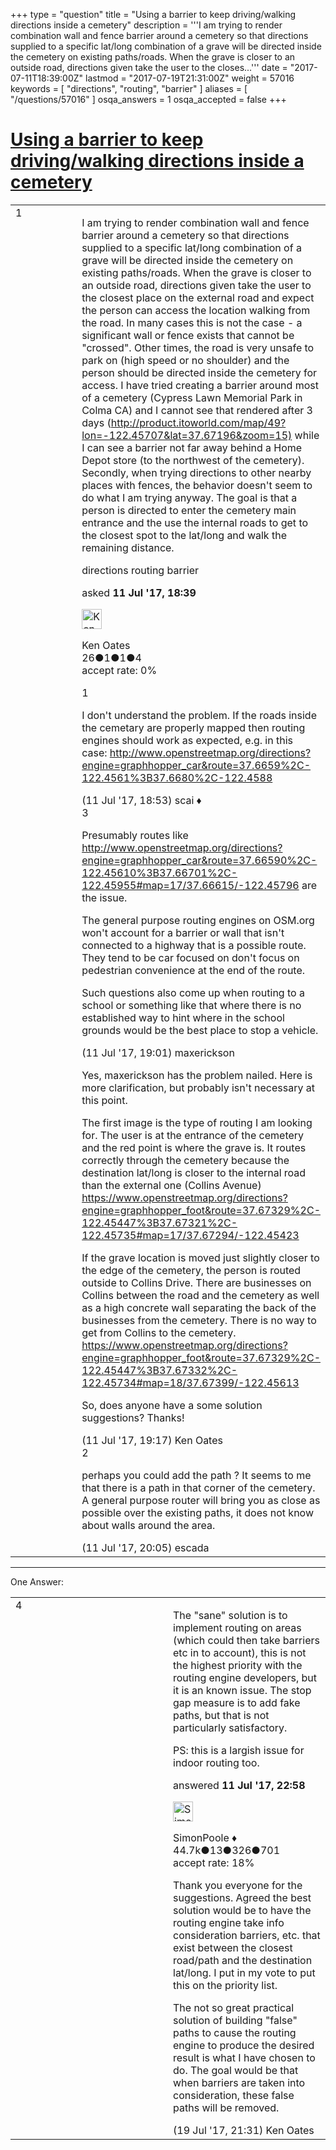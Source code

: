 +++
type = "question"
title = "Using a barrier to keep driving/walking directions inside a cemetery"
description = '''I am trying to render combination wall and fence barrier around a cemetery so that directions supplied to a specific lat/long combination of a grave will be directed inside the cemetery on existing paths/roads. When the grave is closer to an outside road, directions given take the user to the closes...'''
date = "2017-07-11T18:39:00Z"
lastmod = "2017-07-19T21:31:00Z"
weight = 57016
keywords = [ "directions", "routing", "barrier" ]
aliases = [ "/questions/57016" ]
osqa_answers = 1
osqa_accepted = false
+++

<div class="headNormal">

# [Using a barrier to keep driving/walking directions inside a cemetery](/questions/57016/using-a-barrier-to-keep-drivingwalking-directions-inside-a-cemetery)

</div>

<div id="main-body">

<div id="askform">

<table id="question-table" style="width:100%;">
<colgroup>
<col style="width: 50%" />
<col style="width: 50%" />
</colgroup>
<tbody>
<tr>
<td style="width: 30px; vertical-align: top"><div class="vote-buttons">
<span id="post-57016-upvote" class="ajax-command post-vote up" rel="nofollow" title="I like this post (click again to cancel)"> </span>
<div id="post-57016-score" class="post-score" title="current number of votes">
1
</div>
<span id="post-57016-downvote" class="ajax-command post-vote down" rel="nofollow" title="I dont like this post (click again to cancel)"> </span> <span id="favorite-mark" class="ajax-command favorite-mark" rel="nofollow" title="mark/unmark this question as favorite (click again to cancel)"> </span>
<div id="favorite-count" class="favorite-count">
&#10;</div>
</div></td>
<td><div id="item-right">
<div class="question-body">
<p>I am trying to render combination wall and fence barrier around a cemetery so that directions supplied to a specific lat/long combination of a grave will be directed inside the cemetery on existing paths/roads. When the grave is closer to an outside road, directions given take the user to the closest place on the external road and expect the person can access the location walking from the road. In many cases this is not the case - a significant wall or fence exists that cannot be "crossed". Other times, the road is very unsafe to park on (high speed or no shoulder) and the person should be directed inside the cemetery for access. I have tried creating a barrier around most of a cemetery (Cypress Lawn Memorial Park in Colma CA) and I cannot see that rendered after 3 days (<a href="http://product.itoworld.com/map/49?lon=-122.45707&amp;lat=37.67196&amp;zoom=15)">http://product.itoworld.com/map/49?lon=-122.45707&amp;lat=37.67196&amp;zoom=15)</a> while I can see a barrier not far away behind a Home Depot store (to the northwest of the cemetery). Secondly, when trying directions to other nearby places with fences, the behavior doesn't seem to do what I am trying anyway. The goal is that a person is directed to enter the cemetery main entrance and the use the internal roads to get to the closest spot to the lat/long and walk the remaining distance.</p>
</div>
<div id="question-tags" class="tags-container tags">
<span class="post-tag tag-link-directions" rel="tag" title="see questions tagged &#39;directions&#39;">directions</span> <span class="post-tag tag-link-routing" rel="tag" title="see questions tagged &#39;routing&#39;">routing</span> <span class="post-tag tag-link-barrier" rel="tag" title="see questions tagged &#39;barrier&#39;">barrier</span>
</div>
<div id="question-controls" class="post-controls">
&#10;</div>
<div class="post-update-info-container">
<div class="post-update-info post-update-info-user">
<p>asked <strong>11 Jul '17, 18:39</strong></p>
<img src="https://secure.gravatar.com/avatar/56cab5e65d1f5909c697ed988f7d8f2a?s=32&amp;d=identicon&amp;r=g" class="gravatar" width="32" height="32" alt="Ken%20Oates&#39;s gravatar image" />
<p><span>Ken Oates</span><br />
<span class="score" title="26 reputation points">26</span><span title="1 badges"><span class="badge1">●</span><span class="badgecount">1</span></span><span title="1 badges"><span class="silver">●</span><span class="badgecount">1</span></span><span title="4 badges"><span class="bronze">●</span><span class="badgecount">4</span></span><br />
<span class="accept_rate" title="Rate of the user&#39;s accepted answers">accept rate:</span> <span title="Ken Oates has no accepted answers">0%</span></p>
</div>
</div>
<div id="comments-container-57016" class="comments-container">
<span id="57017"></span>
<div id="comment-57017" class="comment">
<div id="post-57017-score" class="comment-score">
1
</div>
<div class="comment-text">
<p>I don't understand the problem. If the roads inside the cemetary are properly mapped then routing engines should work as expected, e.g. in this case: <a href="http://www.openstreetmap.org/directions?engine=graphhopper_car&amp;route=37.6659%2C-122.4561%3B37.6680%2C-122.4588">http://www.openstreetmap.org/directions?engine=graphhopper_car&amp;route=37.6659%2C-122.4561%3B37.6680%2C-122.4588</a></p>
</div>
<div id="comment-57017-info" class="comment-info">
<span class="comment-age">(11 Jul '17, 18:53)</span> <span class="comment-user userinfo">scai ♦</span>
</div>
</div>
<span id="57018"></span>
<div id="comment-57018" class="comment">
<div id="post-57018-score" class="comment-score">
3
</div>
<div class="comment-text">
<p>Presumably routes like <a href="http://www.openstreetmap.org/directions?engine=graphhopper_car&amp;route=37.66590%2C-122.45610%3B37.66701%2C-122.45955#map=17/37.66615/-122.45796">http://www.openstreetmap.org/directions?engine=graphhopper_car&amp;route=37.66590%2C-122.45610%3B37.66701%2C-122.45955#map=17/37.66615/-122.45796</a> are the issue.</p>
<p>The general purpose routing engines on OSM.org won't account for a barrier or wall that isn't connected to a highway that is a possible route. They tend to be car focused on don't focus on pedestrian convenience at the end of the route.</p>
<p>Such questions also come up when routing to a school or something like that where there is no established way to hint where in the school grounds would be the best place to stop a vehicle.</p>
</div>
<div id="comment-57018-info" class="comment-info">
<span class="comment-age">(11 Jul '17, 19:01)</span> <span class="comment-user userinfo">maxerickson</span>
</div>
</div>
<span id="57019"></span>
<div id="comment-57019" class="comment">
<div id="post-57019-score" class="comment-score">
&#10;</div>
<div class="comment-text">
<p>Yes, maxerickson has the problem nailed. Here is more clarification, but probably isn't necessary at this point.</p>
<p>The first image is the type of routing I am looking for. The user is at the entrance of the cemetery and the red point is where the grave is. It routes correctly through the cemetery because the destination lat/long is closer to the internal road than the external one (Collins Avenue) <a href="https://www.openstreetmap.org/directions?engine=graphhopper_foot&amp;route=37.67329%2C-122.45447%3B37.67321%2C-122.45735#map=17/37.67294/-122.45423">https://www.openstreetmap.org/directions?engine=graphhopper_foot&amp;route=37.67329%2C-122.45447%3B37.67321%2C-122.45735#map=17/37.67294/-122.45423</a></p>
<p>If the grave location is moved just slightly closer to the edge of the cemetery, the person is routed outside to Collins Drive. There are businesses on Collins between the road and the cemetery as well as a high concrete wall separating the back of the businesses from the cemetery. There is no way to get from Collins to the cemetery. <a href="https://www.openstreetmap.org/directions?engine=graphhopper_foot&amp;route=37.67329%2C-122.45447%3B37.67332%2C-122.45734#map=18/37.67399/-122.45613">https://www.openstreetmap.org/directions?engine=graphhopper_foot&amp;route=37.67329%2C-122.45447%3B37.67332%2C-122.45734#map=18/37.67399/-122.45613</a></p>
<p>So, does anyone have a some solution suggestions? Thanks!</p>
</div>
<div id="comment-57019-info" class="comment-info">
<span class="comment-age">(11 Jul '17, 19:17)</span> <span class="comment-user userinfo">Ken Oates</span>
</div>
</div>
<span id="57020"></span>
<div id="comment-57020" class="comment">
<div id="post-57020-score" class="comment-score">
2
</div>
<div class="comment-text">
<p>perhaps you could add the path ? It seems to me that there is a path in that corner of the cemetery. A general purpose router will bring you as close as possible over the existing paths, it does not know about walls around the area.</p>
</div>
<div id="comment-57020-info" class="comment-info">
<span class="comment-age">(11 Jul '17, 20:05)</span> <span class="comment-user userinfo">escada</span>
</div>
</div>
</div>
<div id="comment-tools-57016" class="comment-tools">
&#10;</div>
<div class="clear">
&#10;</div>
<div id="comment-57016-form-container" class="comment-form-container">
&#10;</div>
<div class="clear">
&#10;</div>
</div></td>
</tr>
</tbody>
</table>

------------------------------------------------------------------------

<div class="tabBar">

<span id="sort-top"></span>

<div class="headQuestions">

One Answer:

</div>

</div>

<span id="57022"></span>

<div id="answer-container-57022" class="answer">

<table style="width:100%;">
<colgroup>
<col style="width: 50%" />
<col style="width: 50%" />
</colgroup>
<tbody>
<tr>
<td style="width: 30px; vertical-align: top"><div class="vote-buttons">
<span id="post-57022-upvote" class="ajax-command post-vote up" rel="nofollow" title="I like this post (click again to cancel)"> </span>
<div id="post-57022-score" class="post-score" title="current number of votes">
4
</div>
<span id="post-57022-downvote" class="ajax-command post-vote down" rel="nofollow" title="I dont like this post (click again to cancel)"> </span>
</div></td>
<td><div class="item-right">
<div class="answer-body">
<p>The "sane" solution is to implement routing on areas (which could then take barriers etc in to account), this is not the highest priority with the routing engine developers, but it is an known issue. The stop gap measure is to add fake paths, but that is not particularly satisfactory.</p>
<p>PS: this is a largish issue for indoor routing too.</p>
</div>
<div class="answer-controls post-controls">
&#10;</div>
<div class="post-update-info-container">
<div class="post-update-info post-update-info-user">
<p>answered <strong>11 Jul '17, 22:58</strong></p>
<img src="https://secure.gravatar.com/avatar/ad2513d6f8e3d709d576ace900c12fa5?s=32&amp;d=identicon&amp;r=g" class="gravatar" width="32" height="32" alt="SimonPoole&#39;s gravatar image" />
<p><span>SimonPoole ♦</span><br />
<span class="score" title="44667 reputation points"><span>44.7k</span></span><span title="13 badges"><span class="badge1">●</span><span class="badgecount">13</span></span><span title="326 badges"><span class="silver">●</span><span class="badgecount">326</span></span><span title="701 badges"><span class="bronze">●</span><span class="badgecount">701</span></span><br />
<span class="accept_rate" title="Rate of the user&#39;s accepted answers">accept rate:</span> <span title="SimonPoole has 209 accepted answers">18%</span></p>
</div>
</div>
<div id="comments-container-57022" class="comments-container">
<span id="57188"></span>
<div id="comment-57188" class="comment">
<div id="post-57188-score" class="comment-score">
&#10;</div>
<div class="comment-text">
<p>Thank you everyone for the suggestions. Agreed the best solution would be to have the routing engine take info consideration barriers, etc. that exist between the closest road/path and the destination lat/long. I put in my vote to put this on the priority list.</p>
<p>The not so great practical solution of building "false" paths to cause the routing engine to produce the desired result is what I have chosen to do. The goal would be that when barriers are taken into consideration, these false paths will be removed.</p>
</div>
<div id="comment-57188-info" class="comment-info">
<span class="comment-age">(19 Jul '17, 21:31)</span> <span class="comment-user userinfo">Ken Oates</span>
</div>
</div>
</div>
<div id="comment-tools-57022" class="comment-tools">
&#10;</div>
<div class="clear">
&#10;</div>
<div id="comment-57022-form-container" class="comment-form-container">
&#10;</div>
<div class="clear">
&#10;</div>
</div></td>
</tr>
</tbody>
</table>

</div>

<div class="paginator-container-left">

</div>

</div>

</div>

